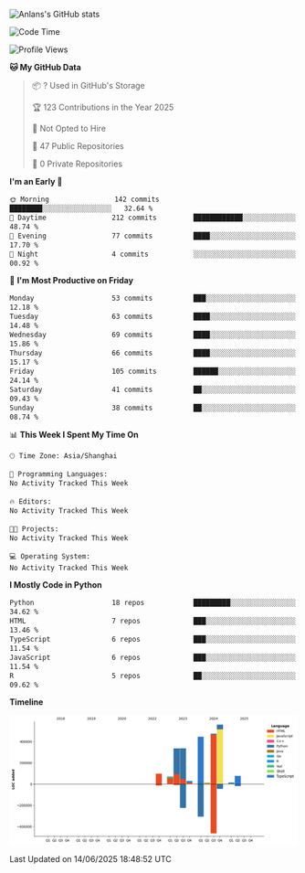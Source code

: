<!-- ![Anlans's GitHub stats](https://github-readme-stats.vercel.app/api?username=Anlans) -->
![Anlans's GitHub stats](https://github-readme-stats.vercel.app/api?username=Anlans&rank_icon=github)

<!--START_SECTION:waka-->
![Code Time](http://img.shields.io/badge/Code%20Time-0%20secs-blue)

![Profile Views](http://img.shields.io/badge/Profile%20Views-0-blue)

**🐱 My GitHub Data** 

> 📦 ? Used in GitHub's Storage 
 > 
> 🏆 123 Contributions in the Year 2025
 > 
> 🚫 Not Opted to Hire
 > 
> 📜 47 Public Repositories 
 > 
> 🔑 0 Private Repositories 
 > 
**I'm an Early 🐤** 

```text
🌞 Morning                142 commits         ████████░░░░░░░░░░░░░░░░░   32.64 % 
🌆 Daytime                212 commits         ████████████░░░░░░░░░░░░░   48.74 % 
🌃 Evening                77 commits          ████░░░░░░░░░░░░░░░░░░░░░   17.70 % 
🌙 Night                  4 commits           ░░░░░░░░░░░░░░░░░░░░░░░░░   00.92 % 
```
📅 **I'm Most Productive on Friday** 

```text
Monday                   53 commits          ███░░░░░░░░░░░░░░░░░░░░░░   12.18 % 
Tuesday                  63 commits          ████░░░░░░░░░░░░░░░░░░░░░   14.48 % 
Wednesday                69 commits          ████░░░░░░░░░░░░░░░░░░░░░   15.86 % 
Thursday                 66 commits          ████░░░░░░░░░░░░░░░░░░░░░   15.17 % 
Friday                   105 commits         ██████░░░░░░░░░░░░░░░░░░░   24.14 % 
Saturday                 41 commits          ██░░░░░░░░░░░░░░░░░░░░░░░   09.43 % 
Sunday                   38 commits          ██░░░░░░░░░░░░░░░░░░░░░░░   08.74 % 
```


📊 **This Week I Spent My Time On** 

```text
🕑︎ Time Zone: Asia/Shanghai

💬 Programming Languages: 
No Activity Tracked This Week

🔥 Editors: 
No Activity Tracked This Week

🐱‍💻 Projects: 
No Activity Tracked This Week

💻 Operating System: 
No Activity Tracked This Week
```

**I Mostly Code in Python** 

```text
Python                   18 repos            █████████░░░░░░░░░░░░░░░░   34.62 % 
HTML                     7 repos             ███░░░░░░░░░░░░░░░░░░░░░░   13.46 % 
TypeScript               6 repos             ███░░░░░░░░░░░░░░░░░░░░░░   11.54 % 
JavaScript               6 repos             ███░░░░░░░░░░░░░░░░░░░░░░   11.54 % 
R                        5 repos             ██░░░░░░░░░░░░░░░░░░░░░░░   09.62 % 
```



**Timeline**

![Lines of Code chart](https://raw.githubusercontent.com/Anlans/Anlans/main/assets/bar_graph.png)


 Last Updated on 14/06/2025 18:48:52 UTC
<!--END_SECTION:waka-->
